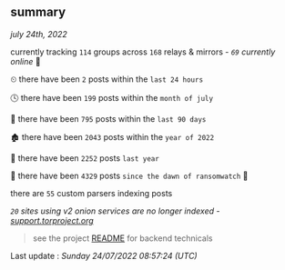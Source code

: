 
## summary
_july 24th, 2022_

currently tracking `114` groups across `168` relays & mirrors - _`69` currently online_ 📡

⏲ there have been `2` posts within the `last 24 hours`

🕓 there have been `199` posts within the `month of july`

📅 there have been `795` posts within the `last 90 days`

🏚 there have been `2043` posts within the `year of 2022`

🚀 there have been `2252` posts `last year`

🦕 there have been `4329` posts `since the dawn of ransomwatch` 🐣

there are `55` custom parsers indexing posts

_`20` sites using v2 onion services are no longer indexed - [support.torproject.org](https://support.torproject.org/onionservices/v2-deprecation/)_

> see the project [README](https://github.com/jmousqueton/ransomwatch#readme) for backend technicals



Last update : _Sunday 24/07/2022 08:57:24 (UTC)_

